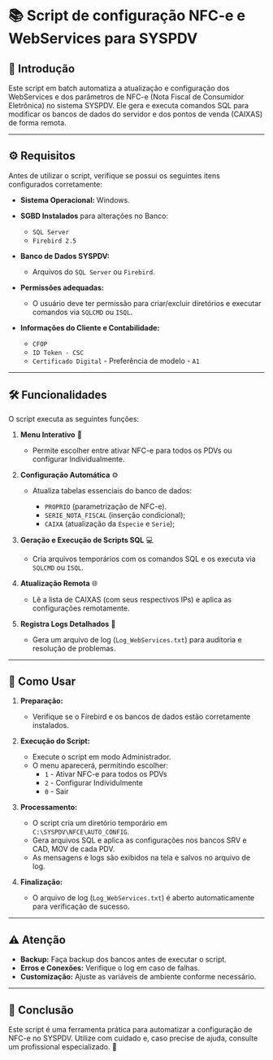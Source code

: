 # 📚 Script de configuração NFC-e e WebServices para SYSPDV

## 📜 Introdução

Este script em batch automatiza a atualização e configuração dos WebServices e dos parâmetros de NFC-e (Nota Fiscal de Consumidor Eletrônica) no sistema SYSPDV. Ele gera e executa comandos SQL para modificar os bancos de dados do servidor e dos pontos de venda (CAIXAS) de forma remota.

---

## ⚙️ Requisitos

Antes de utilizar o script, verifique se possui os seguintes itens configurados corretamente:

- **Sistema Operacional:** Windows.

- **SGBD Instalados** para alterações no Banco:
  - `SQL Server`
  - `Firebird 2.5`

- **Banco de Dados SYSPDV:**  
  - Arquivos do `SQL Server` ou `Firebird`.

- **Permissões adequadas:**
  - O usuário deve ter permissão para criar/excluir diretórios e executar comandos via `SQLCMD` ou `ISQL`.

- **Informações do Cliente e Contabilidade:**
  - `CFOP`
  - `ID Token - CSC`
  - `Certificado Digital` - Preferência de modelo - `A1` 

---

## 🛠️ Funcionalidades

O script executa as seguintes funções:

1. **Menu Interativo** 💭
   - Permite escolher entre ativar NFC-e para todos os PDVs ou configurar Individualmente.

2. **Configuração Automática** ⚙️
   - Atualiza tabelas essenciais do banco de dados:

     - `PROPRIO` (parametrização de NFC-e).   
     - `SERIE_NOTA_FISCAL` (inserção condicional);
     - `CAIXA` (atualização da `Especie` e `Serie`);

3. **Geração e Execução de Scripts SQL** 💻
   - Cria arquivos temporários com os comandos SQL e os executa via `SQLCMD` ou `ISQL`.

4. **Atualização Remota** 🌐
   - Lê a lista de CAIXAS (com seus respectivos IPs) e aplica as configurações remotamente.

5. **Registra Logs Detalhados** 📂
   - Gera um arquivo de log (`Log_WebServices.txt`) para auditoria e resolução de problemas.

---

## 🚀 Como Usar

1. **Preparação:**
   - Verifique se o Firebird e os bancos de dados estão corretamente instalados.

2. **Execução do Script:**
   - Execute o script em modo Administrador.
   - O menu aparecerá, permitindo escolher:
     - `1` - Ativar NFC-e para todos os PDVs
     - `2` - Configurar Individulmente
     - `0` - Sair

3. **Processamento:**
   - O script cria um diretório temporário em `C:\SYSPDV\NFCE\AUTO_CONFIG`.
   - Gera arquivos SQL e aplica as configurações nos bancos SRV e CAD, MOV de cada PDV.
   - As mensagens e logs são exibidos na tela e salvos no arquivo de log.

4. **Finalização:**
   - O arquivo de log (`Log_WebServices.txt`) é aberto automaticamente para verificação de sucesso.

---

## ⚠️ Atenção

- **Backup:** Faça backup dos bancos antes de executar o script.
- **Erros e Conexões:** Verifique o log em caso de falhas.
- **Customização:** Ajuste as variáveis de ambiente conforme necessário.

---

## 🎉 Conclusão

Este script é uma ferramenta prática para automatizar a configuração de NFC-e no SYSPDV. Utilize com cuidado e, caso precise de ajuda, consulte um profissional especializado. 🚀

